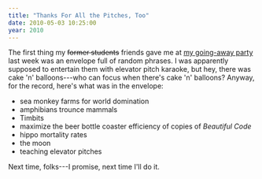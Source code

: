 ```yaml
---
title: "Thanks For All the Pitches, Too"
date: 2010-05-03 10:25:00
year: 2010
---
```

The first thing my <span style="text-decoration: line-through;">former students</span> friends gave me at <a href="http://pyre.third-bit.com/blog/archives/3788.html">my going-away party</a> last week was an envelope full of random phrases. I was apparently supposed to entertain them with elevator pitch karaoke, but hey, there was cake 'n' balloons---who can focus when there's cake 'n' balloons? Anyway, for the record, here's what was in the envelope:
<ul>
	<li>sea monkey farms for world domination</li>
	<li>amphibians trounce mammals</li>
	<li>Timbits</li>
	<li>maximize the beer bottle coaster efficiency of copies of <em>Beautiful Code</em></li>
	<li>hippo mortality rates</li>
	<li>the moon</li>
	<li>teaching elevator pitches</li>
</ul>
Next time, folks---I promise, next time I'll do it.
